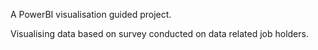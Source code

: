 A PowerBI visualisation guided project.

Visualising data based on survey conducted on data related job holders.
